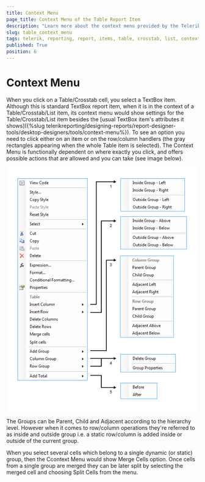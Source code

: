 ```yaml
---
title: Context Menu 
page_title: Context Menu of the Table Report Item 
description: "Learn more about the context menu provided by the Telerik Reporting Table report item and how to configure and use the feature."
slug: table_context_menu
tags: telerik, reporting, report, items, table, crosstab, list, context, menu
published: True
position: 6
---
```


# Context Menu

When you click on a Table/Crosstab cell, you select a TextBox item. Although this is standard TextBox report item, when it is in the context of a Table/Crosstab/List item, its context menu would show settings for the Table/Crosstab/List item besides the [usual TextBox item's attributes it shows]({%slug telerikreporting/designing-reports/report-designer-tools/desktop-designers/tools/context-menu%}). To see an option you need to click either on an item or on the row/column handlers (the gray rectangles appearing when the whole Table item is selected). The Context Menu is functionally dependent on where exactly you click, and offers possible actions that are allowed and you can take (see image below). 

  ![](images/CrossTabContextMenu2.png)

The Groups can be Parent, Child and Adjacent according to the hierarchy level. However when it comes to row/column operations they're referred to as inside and outside group i.e. a static row/column is added inside or outside of the current group.

When you select several cells which belong to a single dynamic (or static) group, then the Ccontext Menu would show Merge Cells option. Once cells from a single group are merged they can be later split by selecting the merged cell and choosing Split Cells from the menu.

